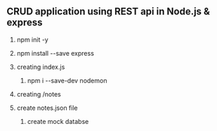 ## CRUD application using REST api in Node.js & express

1. npm init -y

2. npm install --save express

3. creating index.js

   1. npm i --save-dev nodemon

4. creating /notes

5. create notes.json file
   1. create mock databse
